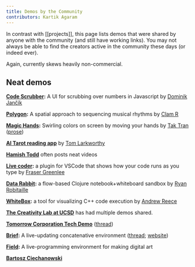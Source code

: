 ```yaml
---
title: Demos by the Community
contributors: Kartik Agaram
---
```


In contrast with [[projects]], this page lists demos that were shared by anyone with the community (and still have working links). You may not always be able to find the creators active in the community these days (or indeed ever).

Again, currently skews heavily non-commercial.

## Neat demos

**[Code Scrubber](https://codepen.io/domjancik/pen/XWdjrQv):** A UI for scrubbing over numbers in Javascript by [Dominik Jančík](https://akkartik.name/archives/foc/share-your-work/1597790379.004300.html)

**[Polygon](https://polygon.iimaginary.com):** A spatial approach to sequencing musical rhythms by [Clam R](https://akkartik.name/archives/foc/share-your-work/1705356984.547739.html)

**[Magic Hands](https://magichands.forestinthetree.com):** Swirling colors on screen by moving your hands by [Tak Tran](https://akkartik.name/archives/foc/share-your-work/1679863560.651599.html) ([prose](https://www.forestinthetree.com/blog/magic-hands))

**[AI Tarot reading app](https://thetarot.online)** by [Tom Larkworthy](https://akkartik.name/archives/foc/share-your-work/1647859090.612199.html)

**[Hamish Todd](https://hamishtodd1.github.io)** often posts neat videos

**[Live coder](https://www.youtube.com/watch?v=LW_fgRFmEGI):** a plugin for VSCode that shows how your code runs as you type by [Fraser Greenlee](https://akkartik.name/archives/foc/share-your-work/1563997024.063400.html)

**[Data Rabbit](https://www.datarabbit.com):** a flow-based Clojure notebook+whiteboard sandbox by [Ryan Robitaille](https://akkartik.name/archives/foc/share-your-work/1660441700.275339.html)

**[WhiteBox](https://azmr.itch.io/whitebox):** a tool for visualizing C++ code execution by [Andrew Reece](https://azmr.itch.io/whitebox)

**[The Creativity Lab at UCSD](https://creativity.ucsd.edu)** has had multiple demos shared.

**[Tomorrow Corporation Tech Demo](https://www.youtube.com/watch?v=72y2EC5fkcE)** ([thread](https://akkartik.name/archives/foc/linking-together/1714416805.041219.html))

**[Brief](https://www.youtube.com/watch?v=R3MNcA2dpts):** A live-updating concatenative environment ([thread](https://akkartik.name/archives/foc/linking-together/1599592790.107800.html); [website](http://brieflang.com))

**[Field](http://openendedgroup.com/field2):** A live-programming environment for making digital art

**[Bartosz Ciechanowski](https://ciechanow.ski)**
